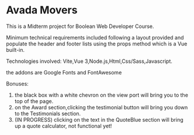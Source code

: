 # Avada Movers

This is a Midterm project for Boolean Web Developer Course.

Minimum technical requirements included following a layout provided and populate the header and footer lists
using the props method which is a Vue built-in.

Technologies involved: Vite,Vue 3,Node.js,Html,Css/Sass,Javascript.

the addons are Google Fonts and FontAwesome

Bonuses:
1. the black box with a white chevron on the view port will bring you to the top of the page.
2. on the Award section,clicking the testimonial button will bring you down to the Testimonials section.
3. (IN PROGRESS) clicking on the text in the QuoteBlue section will bring up a quote calculator,
    not functional yet!

